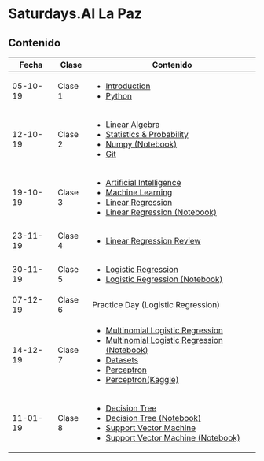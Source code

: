 # Saturdays.AI La Paz
## Contenido

| Fecha | Clase | Contenido  |
| ------ | ------ | ------|
| 05-10-19 | Clase 1  |  <ul><li>[Introduction](https://docs.google.com/presentation/d/1YXsQtIgqgzV7CnOVbtZsM7ensW0GTNDwMCJ_K4EF1S8/edit?usp=sharing)</li><li> [Python](https://docs.google.com/presentation/d/1VTWJxXptccy54cXQbOjcuR6XgCe25PPioGp2gTemJ6A/edit?usp=sharing) </li></ul> |
| 12-10-19 | Clase 2 | <ul><li>[Linear Algebra](https://docs.google.com/presentation/d/1olMPTQuj_VRHjJVhBsFcfPae50qqAXZKX56v-JA3FHM/edit?usp=sharing)</li><li> [Statistics & Probability](https://docs.google.com/presentation/d/10qp1rmpEx-b8Z5o62dXcnndzf1HqCaQAhNaJUuGs9Hk/edit?usp=sharing)</li><li>[Numpy (Notebook)](https://drive.google.com/file/d/1ukD9A3DC5jOAYcB07os1taMrWCro6FfX/view?usp=sharing) </li><li>[Git](https://docs.google.com/presentation/d/1iLZfh_GOocwE28wPsM1x6giFruXGNb_5ox6-RbYIGKw/edit?usp=sharing) </li></ul> |
|19-10-19 | Clase 3 |  <ul><li>[Artificial Intelligence](https://docs.google.com/presentation/d/1pi91dBoRkmkOcsXUVvGkOUAsEhgG3Odi6hjrc7EP6Uc/edit?usp=sharing)</li><li> [Machine Learning](https://docs.google.com/presentation/d/1krh1RgHmJjoBM0y5WiECcebOiXaBs9419XatxfBE8bo/edit?usp=sharing) </li><li> [Linear Regression](https://docs.google.com/presentation/d/1fFXpB5T7A-3d8k_TfKYediHiR29Xs20cxOVvqvCUMiA/edit?usp=sharing) </li><li> [Linear Regression (Notebook) ](https://colab.research.google.com/drive/1Hkvg8LtkVdbP1aZ1MbdRGjiaGgOqZgkD) </li></ul> |
| 23-11-19 | Clase 4  |  <ul><li>[Linear Regression Review]()</li></ul> |
| 30-11-19 | Clase 5  |  <ul><li>[Logistic Regression](https://docs.google.com/presentation/d/1oiopPrOOIraT1FWj01C2i-ElgxPQEbpJeM8jGzfGZVM/edit?usp=sharing)</li><li>[Logistic Regression (Notebook)](https://drive.google.com/file/d/17gh4zW_WSkPKobUiT6wCJAyv2RjAgsCw/view?usp=sharing)</li></ul> |
| 07-12-19 | Clase 6  | Practice Day (Logistic Regression)|
| 14-12-19 | Clase 7  |  <ul><li>[Multinomial Logistic Regression](https://docs.google.com/presentation/d/1aknxyNHEo6-wI4TRQekJ3mdf5ZRu-qfc7CF-BLDDHJI/edit?usp=sharing)</li><li>[Multinomial Logistic Regression (Notebook)](https://colab.research.google.com/drive/1N-Cr7fVSCSC48mvtioFkqnozzG_oWGQh)</li> <li>[Datasets]()</li><li>[Perceptron](https://docs.google.com/presentation/d/1sFCUqWRE-6MQhIi6MdIeBYq4p22_sNERULOZ-AjWQL0/edit?usp=sharing)</li><li>[Perceptron(Kaggle)](https://www.kaggle.com/f23296/how-much-beer-to-drink-in-relation-to-temperature)</li></ul> |
| 11-01-19 | Clase 8  |  <ul><li>[Decision Tree](https://docs.google.com/presentation/d/1qXOp5E5KcIF8alrLLwdgr8qWOUt4dZRiwOiy9QXp3A0/edit?usp=sharing)</li><li>[Decision Tree (Notebook)](https://colab.research.google.com/drive/1OPVVzRfrIM7BGygTRrGZt1aAkUOQgErt)</li><li>[Support Vector Machine](https://docs.google.com/presentation/d/1kVQzePMozZNiNWBdq7I6rnKWm060ymksDUrlFu7g0Vg/edit?usp=sharing)</li><li>[Support Vector Machine (Notebook)](https://colab.research.google.com/drive/1pYbOM8OoT6TW65g-u2RrhEpBH83HSoR-)</li></ul> |

